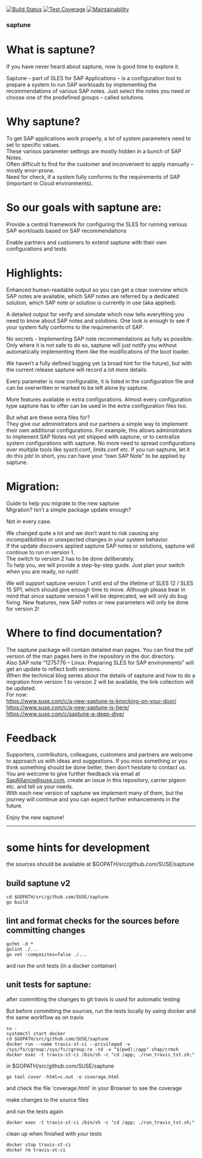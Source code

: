 [![Build Status](https://travis-ci.org/angelabriel/saptune.svg?branch=saptune_test)](https://travis-ci.org/angelabriel/saptune)
[![Test Coverage](https://api.codeclimate.com/v1/badges/c159575e62a6de1a2ac3/test_coverage)](https://codeclimate.com/github/angelabriel/saptune/test_coverage)
[![Maintainability](https://api.codeclimate.com/v1/badges/c159575e62a6de1a2ac3/maintainability)](https://codeclimate.com/github/angelabriel/saptune/maintainability)


### saptune

# What is saptune?

If you have never heard about saptune, now is good time to explore it.

Saptune – part of SLES for SAP Applications – is a configuration tool to prepare a system to run SAP workloads by implementing the recommendations of various SAP notes. Just select the notes you need or choose one of the predefined groups – called solutions.

# Why saptune?

To get SAP applications work properly, a lot of system parameters need to set to specific values.\
These various parameter settings are mostly hidden in a bunch of SAP Notes.\
Often difficult to find for the customer and inconvenient to apply manually – mostly error-prone.\
Need for check, if a system fully conforms to the requirements of SAP (important in Cloud environments).

# So our goals with saptune are:

Provide a central framework for configuring the SLES for running various SAP workloads based on SAP recommendations

Enable partners and customers to extend saptune with their own configurations and tests

 
# Highlights:

Enhanced human-readable output so you can get a clear overview which SAP notes are available, which SAP notes are referred by a dedicated solution, which SAP note or solution is currently in use (aka applied).

A detailed output for verify and simulate which now tells everything you need to know about SAP notes and solutions.
One look is enough to see if your system fully conforms to the requirements of SAP.

No secrets - Implementing SAP note recommendations as fully as possible. Only where it is not safe to do so, saptune will just notify you without automatically implementing them like the modifications of the boot loader.

We haven’t a fully defined logging yet (a broad hint for the future), but with the current release saptune will record a lot more details.

Every parameter is now configurable, it is listed in the configuration file and can be overwritten or marked to be left alone by saptune.

More features available in extra configurations. Almost every configuration type saptune has to offer can be used in the extra configuration files too.

But what are these extra files for?\
They give our administrators and our partners a simple way to implement their own additional configurations. For example, this allows administrators to implement SAP Notes not yet shipped with saptune, or to centralize system configurations with saptune. No more need to spread configurations over multiple tools like sysctl.conf, limits.conf etc. If you run saptune, let it do this job! In short, you can have your “own SAP Note” to be applied by saptune.


# Migration:

Guide to help you migrate to the new saptune\
Migration? Isn’t a simple package update enough?

Not in every case.

We changed quite a lot and we don’t want to risk causing any incompatibilities or unexpected changes in your system behavior.\
If the update discovers applied saptune SAP notes or solutions, saptune will continue to run in version 1.\
The switch to version 2 has to be done deliberately.\
To help you, we will provide a step-by-step guide. Just plan your switch when you are ready, no rush!

We will support saptune version 1 until end of the lifetime of SLES 12 / SLES 15 SP1, which should give enough time to move. Although please bear in mind that since saptune version 1 will be deprecated, we will only do bug fixing. New features, new SAP notes or new parameters will only be done for version 2!


# Where to find documentation?

The saptune package will contain detailed man pages. You can find the pdf version of the man pages here in the repository in the doc directory.\
Also SAP note “1275776 – Linux: Preparing SLES for SAP environments” will get an update to reflect both versions.\
When the technical blog series about the details of saptune and how to do a migration from version 1 to version 2 will be available, the link collection will be updated.\
For now:\
<https://www.suse.com/c/a-new-saptune-is-knocking-on-your-door/>\
<https://www.suse.com/c/a-new-saptune-is-here/>\
<https://www.suse.com/c/saptune-a-deep-dive/>

 
# Feedback

Supporters, contributors, colleagues, customers and partners are welcome to approach us with ideas and suggestions. If you miss something or you think something should be done better, then don’t hesitate to contact us. You are welcome to give further feedback via email at SapAlliance@suse.com, create an issue in this repository, carrier pigeon etc. and tell us your needs.\
With each new version of saptune we implement many of them, but the journey will continue and you can expect further enhancements in the future.


Enjoy the new saptune!

---

# some hints for development

the sources should be available at $GOPATH/src/github.com/SUSE/saptune

## build saptune v2
	cd $GOPATH/src/github.com/SUSE/saptune
	go build

## lint and format checks for the sources before committing changes

	gofmt -d *
	golint ./...
	go vet -composites=false ./...

and run the unit tests (in a docker container)

## unit tests for saptune:
after committing the changes to git travis is used for automatic testing

But before committing the sources, run the tests locally by using docker and the same workflow as on travis

	su -
	systemctl start docker
	cd $GOPATH/src/github.com/SUSE/saptune
	docker run --name travis-st-ci --privileged -v /sys/fs/cgroup:/sys/fs/cgroup:ro -td -v "$(pwd):/app" shap/crmsh
	docker exec -t travis-st-ci /bin/sh -c "cd /app; ./run_travis_tst.sh;"

in $GOPATH/src/github.com/SUSE/saptune

	go tool cover -html=c.out -o coverage.html

and check the file 'coverage.html' in your Browser to see the coverage

make changes to the source files

and run the tests again

	docker exec -t travis-st-ci /bin/sh -c "cd /app; ./run_travis_tst.sh;"

clean up when finished with your tests

	docker stop travis-st-ci
	docker rm travis-st-ci

